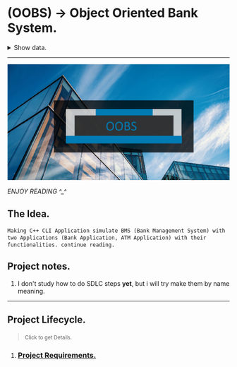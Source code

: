 # **(OOBS)** -> Object Oriented Bank System.

<details>

<summary>Show data.</summary>

| Project Data     |           |
| ------------     | --------- |
| Developer    :   | Kareem    |
| Prog lang    :   | C++       |
| Version      :   | 0.1       |
| Starting Date:   | 9th-4-2024|

</details>

***
<img src="./doc/imgs/ProjectCover.png" alt="-> project cover, project logo">

*ENJOY READING ^_^*

## The Idea.
    Making C++ CLI Application simulate BMS (Bank Management System) with two Applications (Bank Application, ATM Application) with their functionalities. continue reading.

## Project notes.

1. I don't study how to do SDLC steps **yet**, but i will try make them by name meaning.

***

## Project Lifecycle.

> <small>Click to get Details.</small> 

1. ### [Project Requirements.](./doc/1-Requirments/requirments.md)

